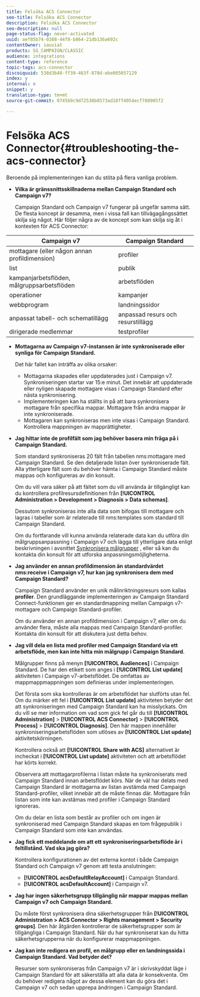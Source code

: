 ```yaml
---
title: Felsöka ACS Connector
seo-title: Felsöka ACS Connector
description: Felsöka ACS Connector
seo-description: null
page-status-flag: never-activated
uuid: aef85b74-0388-44f8-b864-21db136a692c
contentOwner: sauviat
products: SG_CAMPAIGN/CLASSIC
audience: integrations
content-type: reference
topic-tags: acs-connector
discoiquuid: 538d3b48-ff39-463f-878d-ebe085057129
index: y
internal: n
snippet: y
translation-type: tm+mt
source-git-commit: 0745b9c9d72538b8573ad18ff4054ecf788905f2

---
```



# Felsöka ACS Connector{#troubleshooting-the-acs-connector}

Beroende på implementeringen kan du stöta på flera vanliga problem.

* **Vilka är gränssnittsskillnaderna mellan Campaign Standard och Campaign v7?**

   Campaign Standard och Campaign v7 fungerar på ungefär samma sätt. De flesta koncept är desamma, men i vissa fall kan tillvägagångssättet skilja sig något. Här följer några av de koncept som kan skilja sig åt i kontexten för ACS Connector:

<table> 
 <thead> 
  <tr> 
   <th> Campaign v7<br /> </th> 
   <th> Campaign Standard<br /> </th> 
  </tr> 
 </thead> 
 <tbody> 
  <tr> 
   <td> mottagare (eller någon annan profildimension)<br /> </td> 
   <td> profiler<br /> </td> 
  </tr> 
  <tr> 
   <td> list<br /> </td> 
   <td> publik<br /> </td> 
  </tr> 
  <tr> 
   <td> kampanjarbetsflöden, målgruppsarbetsflöden<br /> </td> 
   <td> arbetsflöden<br /> </td> 
  </tr> 
  <tr> 
   <td> operationer<br /> </td> 
   <td> kampanjer<br /> </td> 
  </tr> 
  <tr> 
   <td> webbprogram<br /> </td> 
   <td> landningssidor<br /> </td> 
  </tr> 
  <tr> 
   <td> anpassat tabell- och schematillägg<br /> </td> 
   <td> anpassad resurs och resurstillägg<br /> </td> 
  </tr> 
  <tr> 
   <td> dirigerade medlemmar<br /> </td> 
   <td> testprofiler<br /> </td> 
  </tr> 
 </tbody> 
</table>

* **Mottagarna av Campaign v7-instansen är inte synkroniserade eller synliga för Campaign Standard.**

   Det här fallet kan inträffa av olika orsaker:

   * Mottagarna skapades eller uppdaterades just i Campaign v7. Synkroniseringen startar var 15:e minut. Det innebär att uppdaterade eller nyligen skapade mottagare visas i Campaign Standard efter nästa synkronisering.
   * Implementeringen kan ha ställts in på att bara synkronisera mottagare från specifika mappar. Mottagare från andra mappar är inte synkroniserade.
   * Mottagaren kan synkroniseras men inte visas i Campaign Standard. Kontrollera mappningen av mapprättigheter.

* **Jag hittar inte de profilfält som jag behöver basera min fråga på i Campaign Standard.**

   Som standard synkroniseras 20 fält från tabellen nms:mottagare med Campaign Standard. Se den detaljerade listan över synkroniserade fält. Alla ytterligare fält som du behöver hämta i Campaign Standard måste mappas och konfigureras av din konsult.

   Om du vill vara säker på att fältet som du vill använda är tillgängligt kan du kontrollera profilresursdefinitionen från **[!UICONTROL Administration > Development > Diagnosis > Data schemas]**.

   Dessutom synkroniseras inte alla data som bifogas till mottagare och lagras i tabeller som är relaterade till nms:templates som standard till Campaign Standard.

   Om du fortfarande vill kunna använda relaterade data kan du utföra din målgruppsanpassning i Campaign v7 och lägga till ytterligare data enligt beskrivningen i avsnittet [Synkronisera målgrupper](../../integrations/using/synchronizing-audiences.md) , eller så kan du kontakta din konsult för att utforska anpassningsmöjligheterna.

* **Jag använder en annan profildimension än standardvärdet nms:receive i Campaign v7, hur kan jag synkronisera dem med Campaign Standard?**

   Campaign Standard använder en unik målinriktningsresurs som kallas **profiler**. Den grundläggande implementeringen av Campaign Standard Connect-funktionen ger en standardmappning mellan Campaign v7-mottagare och Campaign Standard-profiler.

   Om du använder en annan profildimension i Campaign v7, eller om du använder flera, måste alla mappas med Campaign Standard-profiler. Kontakta din konsult för att diskutera just detta behov.

* **Jag vill dela en lista med profiler med Campaign Standard via ett arbetsflöde, men kan inte hitta min målgrupp i Campaign Standard**.

   Målgrupper finns på menyn **[!UICONTROL Audiences]** i Campaign Standard. De har den etikett som anges i **[!UICONTROL List update]** aktiviteten i Campaign v7-arbetsflödet. De omfattas av mappmappmappningen som definieras under implementeringen.

   Det första som ska kontrolleras är om arbetsflödet har slutförts utan fel. Om du märker ett fel i **[!UICONTROL List update]** aktiviteten betyder det att synkroniseringen med Campaign Standard kan ha misslyckats. Om du vill se mer information om vad som gick fel går du till **[!UICONTROL Administration]** > **[!UICONTROL ACS Connector]** > **[!UICONTROL Process]** > **[!UICONTROL Diagnosis]**. Den här mappen innehåller synkroniseringsarbetsflöden som utlöses av **[!UICONTROL List update]** aktivitetskörningen.

   Kontrollera också att **[!UICONTROL Share with ACS]** alternativet är incheckat i **[!UICONTROL List update]** aktiviteten och att arbetsflödet har körts korrekt.

   Observera att mottagarprofilerna i listan måste ha synkroniserats med Campaign Standard innan arbetsflödet körs. När de väl har delats med Campaign Standard är mottagarna av listan avstämda med Campaign Standard-profiler, vilket innebär att de måste finnas där. Mottagare från listan som inte kan avstämas med profiler i Campaign Standard ignoreras.

   Om du delar en lista som består av profiler och om ingen är synkroniserad med Campaign Standard skapas en tom frågepublik i Campaign Standard som inte kan användas.

* **Jag fick ett meddelande om att ett synkroniseringsarbetsflöde är i feltillstånd. Vad ska jag göra?**

   Kontrollera konfigurationen av det externa kontot i både Campaign Standard och Campaign v7 genom att testa anslutningen:

   * **[!UICONTROL acsDefaultRelayAccount]** i Campaign Standard.
   * **[!UICONTROL acsDefaultAccount]** i Campaign v7.

* **Jag har ingen säkerhetsgrupp tillgänglig när mappar mappas mellan Campaign v7 och Campaign Standard.**

   Du måste först synkronisera dina säkerhetsgrupper från **[!UICONTROL Administration > ACS Connector > Rights management > Security groups]**. Den här åtgärden kontrollerar de säkerhetsgrupper som är tillgängliga i Campaign Standard. När du har synkroniserat kan du hitta säkerhetsgrupperna när du konfigurerar mappmappningen.

* **Jag kan inte redigera en profil, en målgrupp eller en landningssida i Campaign Standard. Vad betyder det?**

   Resurser som synkroniseras från Campaign v7 är i skrivskyddat läge i Campaign Standard för att säkerställa att alla data är konsekventa. Om du behöver redigera något av dessa element kan du göra det i Campaign v7 och sedan upprepa ändringen i Campaign Standard.

